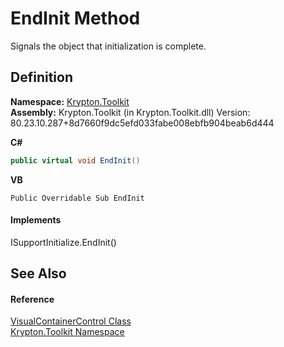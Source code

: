 # EndInit Method


Signals the object that initialization is complete.



## Definition
**Namespace:** <a href="79d2eac2-21f4-54ff-7552-b20c33c30600.md">Krypton.Toolkit</a>  
**Assembly:** Krypton.Toolkit (in Krypton.Toolkit.dll) Version: 80.23.10.287+8d7660f9dc5efd033fabe008ebfb904beab6d444

**C#**
``` C#
public virtual void EndInit()
```
**VB**
``` VB
Public Overridable Sub EndInit
```



#### Implements
ISupportInitialize.EndInit()  


## See Also


#### Reference
<a href="5c5ff5e3-fe1b-f0f9-8390-4002a4bee52d.md">VisualContainerControl Class</a>  
<a href="79d2eac2-21f4-54ff-7552-b20c33c30600.md">Krypton.Toolkit Namespace</a>  
